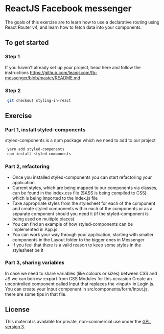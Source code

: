 # ReactJS Facebook messenger

The goals of this exercise are to learn how to use a declarative routing using React Router v4, and learn how to fetch data into your components.

## To get started

### Step 1

If you haven't already set up your project, head here and follow the instructions https://github.com/leanjscom/fb-messenger/blob/master/README.md


### Step 2
```sh
 git checkout styling-in-react
 ```

## Exercise

### Part 1, install styled-components 

styled-components is a npm package which we need to add to our project
```sh
 yarn add styled-components
 npm install styled-components
 ```

### Part 2, refactoring

- Once you installed styled-components you can start refactoring your application
- Current styles, which are being mapped to our components via classes, can be found in the index.css file (SASS is being compiled to CSS) which is being imported to the index.js file
- Take appropriate styles from the stylesheet for each of the component and create styled components within each of the components or as a separate component should you need it (if the styled-component is being used on multiple places)
- You can find an example of how styled-components can be implemented in App.js
- You can work your way through your application, starting with smaller components in the Layout folder to the bigger ones in Messenger 
- If you feel that there is a valid reason to keep some styles in the stylesheet be it


### Part 3, sharing variables

In case we need to share variables (like colours or sizes) between CSS and JS we can borrow :export from CSS Modules for this occasion
Create an uncontrolled component called Input that replaces the &lt;input&gt; in Login.js. You can create your Input component in src/components/form/Input.js, there are some tips in that file.

## License

This material is available for private, non-commercial use under the [GPL version 3](http://www.gnu.org/licenses/gpl-3.0-standalone.html).
